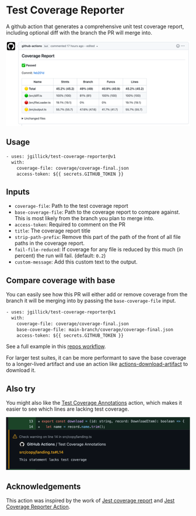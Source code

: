 # Test Coverage Reporter

A github action that generates a comprehensive unit test coverage report, including optional diff with the branch the PR
will merge into.

![Screenshot](./screenshot_light.png)

## Usage

```
- uses: jgillick/test-coverage-reporter@v1
  with:
    coverage-file: coverage/coverage-final.json
    access-token: ${{ secrets.GITHUB_TOKEN }}
```

## Inputs

- `coverage-file`: Path to the test coverage report
- `base-coverage-file`: Path to the coverage report to compare against. This is most likely from the branch you plan to merge into.
- `access-token`: Required to comment on the PR
- `title`: The coverage report title
- `strip-path-prefix`: Remove this part of the path of the front of all file paths in the coverage report.
- `fail-file-reduced`: If coverage for any file is reduced by this much (in percent) the run will fail. (default: `0.2`)
- `custom-message`: Add this custom text to the output.

## Compare coverage with base

You can easily see how this PR will either add or remove coverage from the branch it will be merging into by passing the `base-coverage-file` input.

```
- uses: jgillick/test-coverage-reporter@v1
  with:
    coverage-file: coverage/coverage-final.json
    base-coverage-file: main-branch/coverage/coverage-final.json
    access-token: ${{ secrets.GITHUB_TOKEN }}
```

See a full example in this [repos workflow](./.github/workflows/test.yml).

For larger test suites, it can be more performant to save the base coverage to a longer-lived artifact and use an action like [actions-download-artifact](https://github.com/jgillick/actions-download-artifact) to download it.

## Also try

You might also like the [Test Coverage Annotations](https://github.com/marketplace/actions/test-coverage-annotations) action, which makes it easier to see which lines are lacking test coverage.

![Test Coverage Annotation Screenshot](./screenshot_annotation.png)

## Acknowledgements

This action was inspired by the work of [Jest coverage report](https://github.com/ArtiomTr/jest-coverage-report-action) and [Jest Coverage Reporter Action](https://github.com/adRise/jest-cov-reporter).
